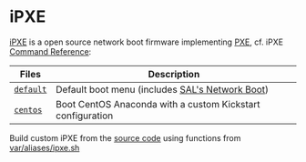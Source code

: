 # iPXE

[iPXE][ipxe] is a open source network boot firmware implementing [PXE][pxe], cf. iPXE [Command Reference][ipxecmd]:

Files                             | Description
----------------------------------|--------------------------------------------
[`default`](default)              | Default boot menu (includes [SAL's Network Boot][sal])
[`centos`](centos)                | Boot CentOS Anaconda with a custom Kickstart configuration

Build custom iPXE from the [source code][ipxesrc] using functions from [var/aliases/ipxe.sh][ipxefunc]

[pxe]: https://en.wikipedia.org/wiki/Preboot_Execution_Environment
[ipxe]: http://ipxe.org/
[ipxecmd]: http://ipxe.org/cmd
[ipxesrc]: https://git.ipxe.org/ipxe.git
[ipxefunc]: ../var/aliases/ipxe.sh
[sal]: http://boot.salstar.sk/
